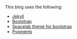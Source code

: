 This blog uses the following:

* [Jekyll](http://jekyllrb.com)
* [Bootstrap](http://getbootstrap.com)
* [Spacelab theme for bootstrap](http://bootswatch.com/spacelab/)
* [Pygments](http://pygments.org)